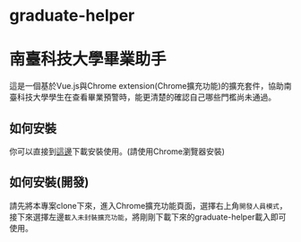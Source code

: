 # graduate-helper
# 南臺科技大學畢業助手

這是一個基於Vue.js與Chrome extension(Chrome擴充功能)的擴充套件，協助南臺科技大學學生在查看畢業預警時，能更清楚的確認自己哪些門檻尚未通過。

## 如何安裝

你可以直接到[這邊](https://chrome.google.com/webstore/detail/畢業預警助手/fminmeokihgimabckhgagkikdclempdm?hl=zh-TW)下載安裝使用。(請使用Chrome瀏覽器安裝)

## 如何安裝(開發)

請先將本專案clone下來，進入Chrome擴充功能頁面，選擇右上角`開發人員模式`，接下來選擇左邊`載入未封裝擴充功能`，將剛剛下載下來的graduate-helper載入即可使用。